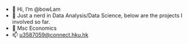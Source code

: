 - 👋 Hi, I’m @bowLam
- 👀 Just a nerd in Data Analysis/Data Science, below are the projects I involved so far.
- 🌱 Msc Economics
- 📫 u3587059@connect.hku.hk

<!---
bowLam/bowLam is a ✨ special ✨ repository because its `README.md` (this file) appears on your GitHub profile.
You can click the Preview link to take a look at your changes.
--->
